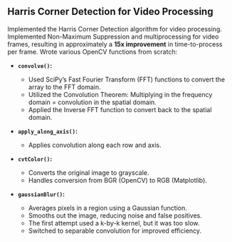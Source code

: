 ## Harris Corner Detection for Video Processing

Implemented the Harris Corner Detection algorithm for video processing.
Implemented Non-Maximum Suppression and multiprocessing for video frames, resulting in approximately a **15x improvement** in time-to-process per frame.
Wrote various OpenCV functions from scratch:

- **`convolve()`:**
  - Used SciPy’s Fast Fourier Transform (FFT) functions to convert the array to the FFT domain.
  - Utilized the Convolution Theorem: Multiplying in the frequency domain = convolution in the spatial domain.
  - Applied the Inverse FFT function to convert back to the spatial domain.
 
- **`apply_along_axis()`:**
  - Applies convolution along each row and axis.

- **`cvtColor()`:**
  - Converts the original image to grayscale.
  - Handles conversion from BGR (OpenCV) to RGB (Matplotlib).

- **`gaussianBlur()`:**
  - Averages pixels in a region using a Gaussian function.
  - Smooths out the image, reducing noise and false positives.
  - The first attempt used a k-by-k kernel, but it was too slow.
  - Switched to separable convolution for improved efficiency.

